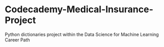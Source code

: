 # Codecademy-Medical-Insurance-Project
Python dictionaries project within the Data Science for Machine Learning Career Path
